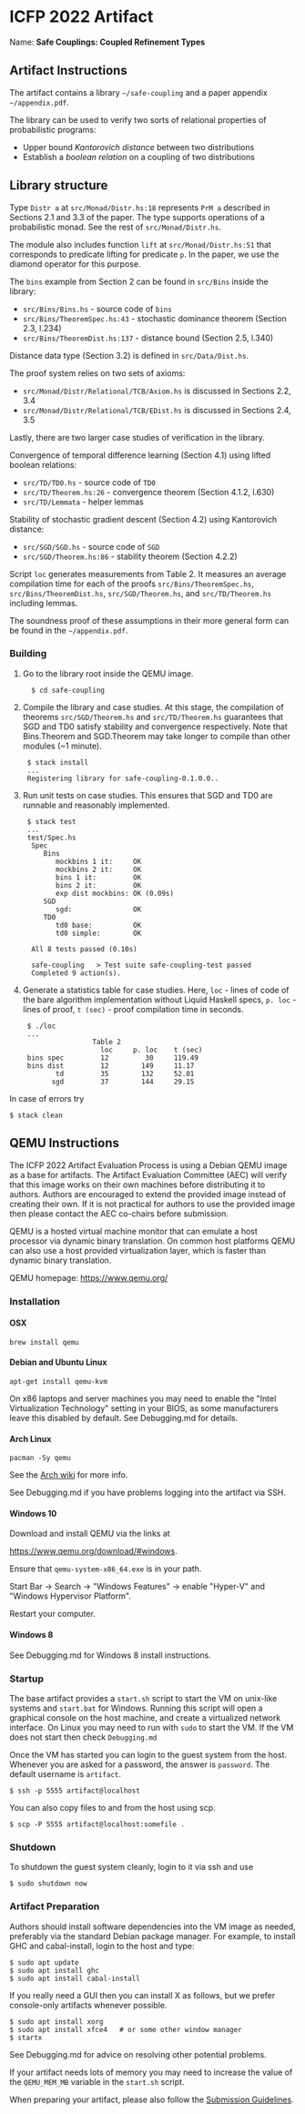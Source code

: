 # ICFP 2022 Artifact

Name:    **Safe Couplings: Coupled Refinement Types**

## Artifact Instructions

The artifact contains a library `~/safe-coupling` and a paper appendix `~/appendix.pdf`. 

The library can be used to verify two sorts of relational properties of probabilistic programs:
 - Upper bound _Kantorovich distance_ between two distributions
 - Establish a _boolean relation_ on a coupling of two distributions

## Library structure

Type `Distr a` at `src/Monad/Distr.hs:18` represents `PrM a` described in Sections 2.1 and 3.3 of the paper. The type supports operations of a probabilistic monad. See the rest of `src/Monad/Distr.hs`. 

The module also includes function `lift` at `src/Monad/Distr.hs:51` that corresponds to predicate lifting for predicate `p`. In the paper, we use the diamond operator for this purpose.

The `bins` example from Section 2 can be found in `src/Bins` inside the library: 
- `src/Bins/Bins.hs` - source code of `bins`
- `src/Bins/TheoremSpec.hs:43` - stochastic dominance theorem (Section 2.3, l.234)
- `src/Bins/TheoremDist.hs:137` - distance bound (Section 2.5, l.340)

Distance data type (Section 3.2) is defined in `src/Data/Dist.hs`.

The proof system relies on two sets of axioms:
- `src/Monad/Distr/Relational/TCB/Axiom.hs` is discussed in Sections 2.2, 3.4
- `src/Monad/Distr/Relational/TCB/EDist.hs` is discussed in Sections 2.4, 3.5

Lastly, there are two larger case studies of verification in the library.

Convergence of temporal difference learning (Section 4.1) using lifted boolean relations:
 - `src/TD/TD0.hs` - source code of `TD0`
 - `src/TD/Theorem.hs:26` - convergence theorem (Section 4.1.2, l.630)
 - `src/TD/Lemmata` - helper lemmas

Stability of stochastic gradient descent (Section 4.2) using Kantorovich distance:

 - `src/SGD/SGD.hs` - source code of `SGD`
 - `src/SGD/Theorem.hs:86` - stability theorem (Section 4.2.2)

Script `loc` generates measurements from Table 2. It measures an average compilation time for each of the proofs `src/Bins/TheoremSpec.hs`, `src/Bins/TheoremDist.hs`, `src/SGD/Theorem.hs`, and `src/TD/Theorem.hs` including lemmas.

The soundness proof of these assumptions in their more general form can be found in the `~/appendix.pdf`.

### Building

1. Go to the library root inside the QEMU image.
      
         $ cd safe-coupling

2. Compile the library and case studies. At this stage, the compilation of theorems `src/SGD/Theorem.hs` and `src/TD/Theorem.hs` guarantees that SGD and TD0 satisfy stability and convergence respectively. Note that Bins.Theorem and SGD.Theorem may take longer to compile than other modules (~1 minute).  

        $ stack install
        ...
        Registering library for safe-coupling-0.1.0.0..

3. Run unit tests on case studies. This ensures that SGD and TD0 are runnable and reasonably implemented.

        $ stack test
        ...                          
        test/Spec.hs
         Spec
            Bins
               mockbins 1 it:     OK
               mockbins 2 it:     OK
               bins 1 it:         OK
               bins 2 it:         OK
               exp dist mockbins: OK (0.09s)
            SGD
               sgd:               OK
            TD0
               td0 base:          OK
               td0 simple:        OK

         All 8 tests passed (0.10s)

         safe-coupling   > Test suite safe-coupling-test passed
         Completed 9 action(s).

4. Generate a statistics table for case studies. Here, `loc` - lines of code of the bare algorithm implementation without Liquid Haskell specs, `p. loc` - lines of proof, `t (sec)` - proof compilation time in seconds. 
        
        $ ./loc
        ...                          
                        Table 2
                          loc     p. loc    t (sec)
        bins spec         12         30     119.49
        bins dist         12        149     11.17
               td         35        132     52.01
              sgd         37        144     29.15

In case of errors try

    $ stack clean

## QEMU Instructions

The ICFP 2022 Artifact Evaluation Process is using a Debian QEMU image as a
base for artifacts. The Artifact Evaluation Committee (AEC) will verify that
this image works on their own machines before distributing it to authors.
Authors are encouraged to extend the provided image instead of creating their
own. If it is not practical for authors to use the provided image then please
contact the AEC co-chairs before submission.

QEMU is a hosted virtual machine monitor that can emulate a host processor
via dynamic binary translation. On common host platforms QEMU can also use
a host provided virtualization layer, which is faster than dynamic binary
translation.

QEMU homepage: https://www.qemu.org/

### Installation

#### OSX
``brew install qemu``

#### Debian and Ubuntu Linux
``apt-get install qemu-kvm``

On x86 laptops and server machines you may need to enable the
"Intel Virtualization Technology" setting in your BIOS, as some manufacturers
leave this disabled by default. See Debugging.md for details.


#### Arch Linux

``pacman -Sy qemu``

See the [Arch wiki](https://wiki.archlinux.org/title/QEMU) for more info.

See Debugging.md if you have problems logging into the artifact via SSH.


#### Windows 10

Download and install QEMU via the links at

https://www.qemu.org/download/#windows.

Ensure that `qemu-system-x86_64.exe` is in your path.

Start Bar -> Search -> "Windows Features"
          -> enable "Hyper-V" and "Windows Hypervisor Platform".

Restart your computer.

#### Windows 8

See Debugging.md for Windows 8 install instructions.

### Startup

The base artifact provides a `start.sh` script to start the VM on unix-like
systems and `start.bat` for Windows. Running this script will open a graphical
console on the host machine, and create a virtualized network interface.
On Linux you may need to run with `sudo` to start the VM. If the VM does not
start then check `Debugging.md`

Once the VM has started you can login to the guest system from the host.
Whenever you are asked for a password, the answer is `password`. The default
username is `artifact`.

```
$ ssh -p 5555 artifact@localhost
```

You can also copy files to and from the host using scp.

```
$ scp -P 5555 artifact@localhost:somefile .
```

### Shutdown

To shutdown the guest system cleanly, login to it via ssh and use

```
$ sudo shutdown now
```

### Artifact Preparation

Authors should install software dependencies into the VM image as needed,
preferably via the standard Debian package manager. For example, to install
GHC and cabal-install, login to the host and type:

```
$ sudo apt update
$ sudo apt install ghc
$ sudo apt install cabal-install
```

If you really need a GUI then you can install X as follows, but we prefer
console-only artifacts whenever possible.

```
$ sudo apt install xorg
$ sudo apt install xfce4   # or some other window manager
$ startx
```

See Debugging.md for advice on resolving other potential problems.

If your artifact needs lots of memory you may need to increase the value
of the `QEMU_MEM_MB` variable in the `start.sh` script.

When preparing your artifact, please also follow the [Submission
Guidelines](https://icfp22.sigplan.org/track/icfp-2022-artifact-evaluation#Submission-Guidelines).
